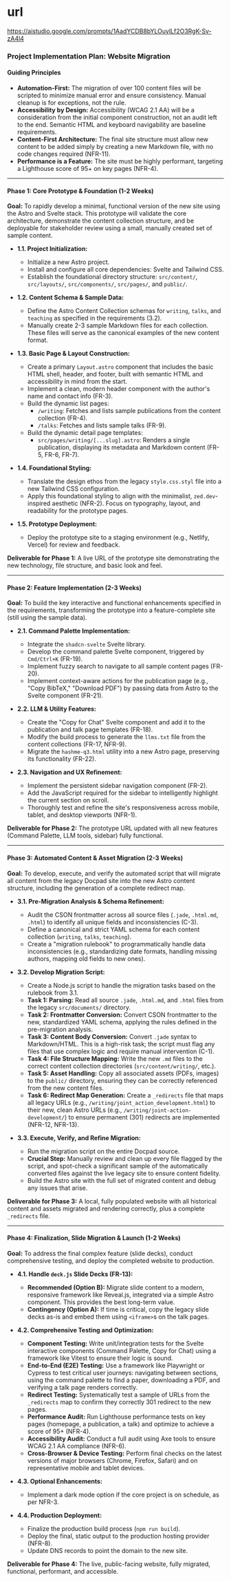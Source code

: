 # url

https://aistudio.google.com/prompts/1AadYCDB8bYLOuylLf2O3RgK-Sv-zA4l4


### **Project Implementation Plan: Website Migration**

#### **Guiding Principles**

*   **Automation-First:** The migration of over 100 content files will be scripted to minimize manual error and ensure consistency. Manual cleanup is for exceptions, not the rule.
*   **Accessibility by Design:** Accessibility (WCAG 2.1 AA) will be a consideration from the initial component construction, not an audit left to the end. Semantic HTML and keyboard navigability are baseline requirements.
*   **Content-First Architecture:** The final site structure must allow new content to be added simply by creating a new Markdown file, with no code changes required (NFR-11).
*   **Performance is a Feature:** The site must be highly performant, targeting a Lighthouse score of 95+ on key pages (NFR-4).

---

#### **Phase 1: Core Prototype & Foundation (1-2 Weeks)**

**Goal:** To rapidly develop a minimal, functional version of the new site using the Astro and Svelte stack. This prototype will validate the core architecture, demonstrate the content collection structure, and be deployable for stakeholder review using a small, manually created set of sample content.

*   **1.1. Project Initialization:**
    *   Initialize a new Astro project.
    *   Install and configure all core dependencies: Svelte and Tailwind CSS.
    *   Establish the foundational directory structure: `src/content/`, `src/layouts/`, `src/components/`, `src/pages/`, and `public/`.

*   **1.2. Content Schema & Sample Data:**
    *   Define the Astro Content Collection schemas for `writing`, `talks`, and `teaching` as specified in the requirements (3.2).
    *   Manually create 2-3 sample Markdown files for each collection. These files will serve as the canonical examples of the new content format.

*   **1.3. Basic Page & Layout Construction:**
    *   Create a primary `Layout.astro` component that includes the basic HTML shell, header, and footer, built with semantic HTML and accessibility in mind from the start.
    *   Implement a clean, modern header component with the author's name and contact info (FR-3).
    *   Build the dynamic list pages:
        *   `/writing`: Fetches and lists sample publications from the content collection (FR-4).
        *   `/talks`: Fetches and lists sample talks (FR-9).
    *   Build the dynamic detail page templates:
        *   `src/pages/writing/[...slug].astro`: Renders a single publication, displaying its metadata and Markdown content (FR-5, FR-6, FR-7).

*   **1.4. Foundational Styling:**
    *   Translate the design ethos from the legacy `style.css.styl` file into a new Tailwind CSS configuration.
    *   Apply this foundational styling to align with the minimalist, `zed.dev`-inspired aesthetic (NFR-2). Focus on typography, layout, and readability for the prototype pages.

*   **1.5. Prototype Deployment:**
    *   Deploy the prototype site to a staging environment (e.g., Netlify, Vercel) for review and feedback.

**Deliverable for Phase 1:** A live URL of the prototype site demonstrating the new technology, file structure, and basic look and feel.

---

#### **Phase 2: Feature Implementation (2-3 Weeks)**

**Goal:** To build the key interactive and functional enhancements specified in the requirements, transforming the prototype into a feature-complete site (still using the sample data).

*   **2.1. Command Palette Implementation:**
    *   Integrate the `shadcn-svelte` Svelte library.
    *   Develop the command palette Svelte component, triggered by `Cmd/Ctrl+K` (FR-19).
    *   Implement fuzzy search to navigate to all sample content pages (FR-20).
    *   Implement context-aware actions for the publication page (e.g., "Copy BibTeX," "Download PDF") by passing data from Astro to the Svelte component (FR-21).

*   **2.2. LLM & Utility Features:**
    *   Create the "Copy for Chat" Svelte component and add it to the publication and talk page templates (FR-18).
    *   Modify the build process to generate the `llms.txt` file from the content collections (FR-17, NFR-9).
    *   Migrate the `hashme-q3.html` utility into a new Astro page, preserving its functionality (FR-22).

*   **2.3. Navigation and UX Refinement:**
    *   Implement the persistent sidebar navigation component (FR-2).
    *   Add the JavaScript required for the sidebar to intelligently highlight the current section on scroll.
    *   Thoroughly test and refine the site's responsiveness across mobile, tablet, and desktop viewports (NFR-1).

**Deliverable for Phase 2:** The prototype URL updated with all new features (Command Palette, LLM tools, sidebar) fully functional.

---

#### **Phase 3: Automated Content & Asset Migration (2-3 Weeks)**

**Goal:** To develop, execute, and verify the automated script that will migrate all content from the legacy Docpad site into the new Astro content structure, including the generation of a complete redirect map.

*   **3.1. Pre-Migration Analysis & Schema Refinement:**
    *   Audit the CSON frontmatter across all source files (`.jade`, `.html.md`, `.html`) to identify all unique fields and inconsistencies (C-3).
    *   Define a canonical and strict YAML schema for each content collection (`writing`, `talks`, `teaching`).
    *   Create a "migration rulebook" to programmatically handle data inconsistencies (e.g., standardizing date formats, handling missing authors, mapping old fields to new ones).

*   **3.2. Develop Migration Script:**
    *   Create a Node.js script to handle the migration tasks based on the rulebook from 3.1.
    *   **Task 1: Parsing:** Read all source `.jade`, `.html.md`, and `.html` files from the legacy `src/documents/` directory.
    *   **Task 2: Frontmatter Conversion:** Convert CSON frontmatter to the new, standardized YAML schema, applying the rules defined in the pre-migration analysis.
    *   **Task 3: Content Body Conversion:** Convert `.jade` syntax to Markdown/HTML. This is a high-risk task; the script must flag any files that use complex logic and require manual intervention (C-1).
    *   **Task 4: File Structure Mapping:** Write the new `.md` files to the correct content collection directories (`src/content/writing/`, etc.).
    *   **Task 5: Asset Handling:** Copy all associated assets (PDFs, images) to the `public/` directory, ensuring they can be correctly referenced from the new content files.
    *   **Task 6: Redirect Map Generation:** Create a `_redirects` file that maps all legacy URLs (e.g., `/writing/joint_action_development.html`) to their new, clean Astro URLs (e.g., `/writing/joint-action-development/`) to ensure permanent (301) redirects are implemented (NFR-12, NFR-13).

*   **3.3. Execute, Verify, and Refine Migration:**
    *   Run the migration script on the entire Docpad source.
    *   **Crucial Step:** Manually review and clean up every file flagged by the script, and spot-check a significant sample of the automatically converted files against the live legacy site to ensure content fidelity.
    *   Build the Astro site with the full set of migrated content and debug any issues that arise.

**Deliverable for Phase 3:** A local, fully populated website with all historical content and assets migrated and rendering correctly, plus a complete `_redirects` file.

---

#### **Phase 4: Finalization, Slide Migration & Launch (1-2 Weeks)**

**Goal:** To address the final complex feature (slide decks), conduct comprehensive testing, and deploy the completed website to production.

*   **4.1. Handle `deck.js` Slide Decks (FR-13):**
    *   **Recommended (Option B):** Migrate slide content to a modern, responsive framework like Reveal.js, integrated via a simple Astro component. This provides the best long-term value.
    *   **Contingency (Option A):** If time is critical, copy the legacy slide decks as-is and embed them using `<iframe>`s on the talk pages.

*   **4.2. Comprehensive Testing and Optimization:**
    *   **Component Testing:** Write unit/integration tests for the Svelte interactive components (Command Palette, Copy for Chat) using a framework like Vitest to ensure their logic is sound.
    *   **End-to-End (E2E) Testing:** Use a framework like Playwright or Cypress to test critical user journeys: navigating between sections, using the command palette to find a paper, downloading a PDF, and verifying a talk page renders correctly.
    *   **Redirect Testing:** Systematically test a sample of URLs from the `_redirects` map to confirm they correctly 301 redirect to the new pages.
    *   **Performance Audit:** Run Lighthouse performance tests on key pages (homepage, a publication, a talk) and optimize to achieve a score of 95+ (NFR-4).
    *   **Accessibility Audit:** Conduct a full audit using Axe tools to ensure WCAG 2.1 AA compliance (NFR-6).
    *   **Cross-Browser & Device Testing:** Perform final checks on the latest versions of major browsers (Chrome, Firefox, Safari) and on representative mobile and tablet devices.

*   **4.3. Optional Enhancements:**
    *   Implement a dark mode option if the core project is on schedule, as per NFR-3.

*   **4.4. Production Deployment:**
    *   Finalize the production build process (`npm run build`).
    *   Deploy the final, static output to the production hosting provider (NFR-8).
    *   Update DNS records to point the domain to the new site.

**Deliverable for Phase 4:** The live, public-facing website, fully migrated, functional, performant, and accessible.